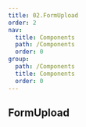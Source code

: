 ```yaml
---
title: 02.FormUpload
order: 2
nav:
  title: Components
  path: /Components
  order: 0
group:
  path: /Components
  title: Components
  order: 0
---
```


## FormUpload